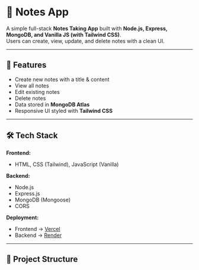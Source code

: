 # 📝 Notes App

A simple full-stack **Notes Taking App** built with **Node.js, Express, MongoDB, and Vanilla JS (with Tailwind CSS)**.  
Users can create, view, update, and delete notes with a clean UI.

---

## 🚀 Features
- Create new notes with a title & content
- View all notes
- Edit existing notes
- Delete notes
- Data stored in **MongoDB Atlas**
- Responsive UI styled with **Tailwind CSS**

---

## 🛠️ Tech Stack
**Frontend:**
- HTML, CSS (Tailwind), JavaScript (Vanilla)

**Backend:**
- Node.js
- Express.js
- MongoDB (Mongoose)
- CORS

**Deployment:**
- Frontend → [Vercel](https://vercel.com)
- Backend → [Render](https://render.com)

---

## 📂 Project Structure
